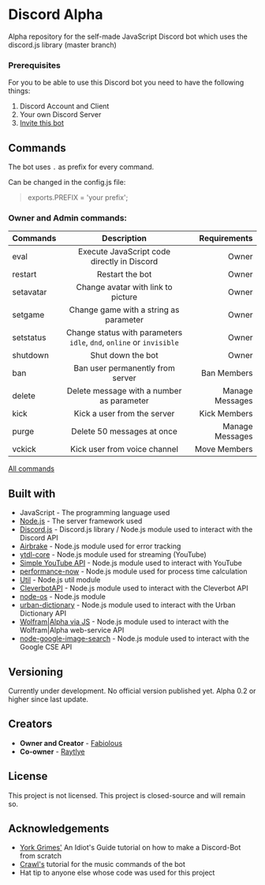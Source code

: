 # Discord Alpha

Alpha repository for the self-made JavaScript Discord bot which uses the discord.js library (master branch)

### Prerequisites

For you to be able to use this Discord bot you need to have the following things:


1. Discord Account and Client
2. Your own Discord Server
3. [Invite this bot](https://discordapp.com/oauth2/authorize?client_id=359668621989117953&permissions=8&scope=bot)

## Commands

The bot uses `.` as prefix for every command.


Can be changed in the config.js file:
> exports.PREFIX = 'your prefix';


### Owner and Admin commands:


| Commands | Description | Requirements |
| ------------- |:-------------:| -----:|
| eval | Execute JavaScript code directly in Discord | Owner |
| restart | Restart the bot | Owner |
| setavatar | Change avatar with link to picture | Owner |
| setgame | Change game with a string as parameter | Owner |
| setstatus | Change status with parameters `idle`, `dnd`, `online` or `invisible`| Owner |
| shutdown | Shut down the bot | Owner |
| ban | Ban user permanently from server | Ban Members |
| delete | Delete message with a number as parameter | Manage Messages |
| kick | Kick a user from the server | Kick Members |
| purge | Delete 50 messages at once | Manage Messages |
| vckick | Kick user from voice channel | Move Members |


[All commands](https://github.com/JustFabiolous/discord-alpha/wiki/Commands)


## Built with

* JavaScript - The programming language used
* [Node.js](https://nodejs.org/en/) - The server framework used
* [Discord.js](https://discord.js.org/) - Discord.js library / Node.js module used to interact with the Discord API
* [Airbrake](https://airbrake.io/) - Node.js module used for error tracking
* [ytdl-core](https://github.com/fent/node-ytdl-core) - Node.js module used for streaming (YouTube)
* [Simple YouTube API](https://github.com/HyperCoder2975/simple-youtube-api) - Node.js module used to interact with YouTube
* [performance-now](https://github.com/braveg1rl/performance-now) - Node.js module used for process time calculation
* [Util](https://github.com/defunctzombie/node-util) - Node.js util module
* [CleverbotAPI](https://github.com/Jqmey/cleverbot-api) - Node.js module used to interact with the Cleverbot API
* [node-os](https://github.com/DiegoRBaquero/node-os) - Node.js module
* [urban-dictionary](https://github.com/NightfallAlicorn/urban-dictionary) - Node.js module used to interact with the Urban Dictionary API
* [Wolfram|Alpha via JS](https://github.com/Cfeusier/wolfram-alpha-api-js) - Node.js module used to interact with the Wolfram|Alpha web-service API
* [node-google-image-search](https://github.com/jjmax75/google-image-search) - Node.js module used to interact with the Google CSE API

## Versioning

Currently under development. No official version published yet.
Alpha 0.2 or higher since last update.

## Creators

 - **Owner and Creator** - [Fabiolous](https://github.com/JustFabiolous)
 - **Co-owner** - [Raytlye](https://github.com/Raytlye)

## License

This project is not licensed.
This project is closed-source and will remain so.

## Acknowledgements

* [York Grimes'](https://anidiotsguide.gitbooks.io/discord-js-bot-guide/getting-started/the-long-version.html) An Idiot's Guide tutorial on how to make a Discord-Bot from scratch
* [Crawl's](https://www.youtube.com/playlist?list=PLVzaElkTvlQae8XJ0ujnEgz1GviufNx8h) tutorial for the music commands of the bot
* Hat tip to anyone else whose code was used for this project